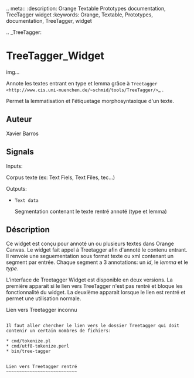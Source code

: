 .. meta::
   :description: Orange Textable Prototypes documentation, TreeTagger 
                 widget
   :keywords: Orange, Textable, Prototypes, documentation, TreeTagger,
              widget

.. _TreeTagger:

TreeTagger_Widget
=================

img...

Annote les textes entrant en type et lemma grâce à `Treetagger 
<http://www.cis.uni-muenchen.de/~schmid/tools/TreeTagger/>`_ .

Permet la lemmatisation et l'étiquetage morphosyntaxique d'un texte.

Auteur
------

Xavier Barros

Signals
-------

Inputs: 

   Corpus texte (ex: Text Fiels, Text Files, tec...)

Outputs:

* ``Text data``

  Segmentation contenant le texte rentré annoté (type et lemma)

Déscription
-----------

Ce widget est conçu pour annoté un ou plusieurs textes dans Orange Canvas. 
Le widget fait appel à Treetagger afin d'annoté le contenu entrant.
Il renvoie une seguementation sous format texte ou xml contenant un segment par entrée.
Chaque segment a 3 annotations: un *id*, le *lemma* et le *type*.

L'interface de Treetagger Widget est disponible en deux versions.
La première apparait si le lien vers TreeTagger n'est pas rentré et bloque les fonctionnalité du widget.
La deuxième apparait lorsque le lien est rentré et permet une utilisation normale.

Lien vers Treetagger inconnu
~~~~~~~~~~~~~~~~~~~~~~~~~~~~

Il faut aller chercher le lien vers le dossier Treetagger qui doit contenir un certain nombres de fichiers:

* cmd/tokenize.pl
* cmd/utf8-tokenize.perl
* bin/tree-tagger


Lien vers Treetagger rentré
~~~~~~~~~~~~~~~~~~~~~~~~~~~


